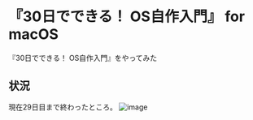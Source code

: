 # 『30日でできる！ OS自作入門』 for macOS

『30日でできる！ OS自作入門』をやってみた

## 状況

現在29日目まで終わったところ。
![image](https://github.com/NamikoToriyama/myOS/raw/master/img/29day.png)
